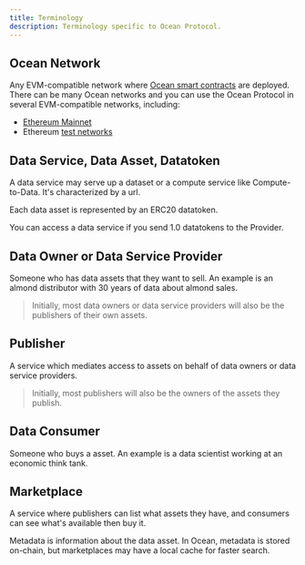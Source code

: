 ```yaml
---
title: Terminology
description: Terminology specific to Ocean Protocol.
---
```


## Ocean Network

Any EVM-compatible network where [Ocean smart contracts](https://github.com/oceanprotocol/ocean-contracts) are deployed. There can be many Ocean networks and you can use the Ocean Protocol in several EVM-compatible networks, including:

- [Ethereum Mainnet](https://www.ethereum.org)
- Ethereum [test networks](/concepts/testnets/)

## Data Service, Data Asset, Datatoken

A data service may serve up a dataset or a compute service like Compute-to-Data. It's characterized by a url.

Each data asset is represented by an ERC20 datatoken.

You can access a data service if you send 1.0 datatokens to the Provider.

## Data Owner or Data Service Provider

Someone who has data assets that they want to sell. An example is an almond distributor with 30 years of data about almond sales.

> Initially, most data owners or data service providers will also be the publishers of their own assets.

## Publisher

A service which mediates access to assets on behalf of data owners or data service providers.

> Initially, most publishers will also be the owners of the assets they publish.

## Data Consumer

Someone who buys a asset. An example is a data scientist working at an economic think tank.

## Marketplace

A service where publishers can list what assets they have, and consumers can see what's available then buy it.

Metadata is information about the data asset. In Ocean, metadata is stored on-chain, but marketplaces may have a local cache for faster search. 

